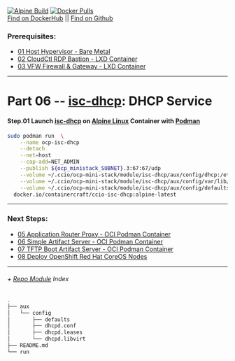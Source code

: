[![Alpine Build](https://img.shields.io/github/workflow/status/containercraft/ccio-isc-dhcp/DockerHubBuild/alpine?label=Alpine%20Build)](https://github.com/containercraft/ccio-isc-dhcp/actions) [![Docker Pulls](https://img.shields.io/docker/pulls/containercraft/ccio-isc-dhcp?label=DockerHub%20Pulls)](https://hub.docker.com/r/containercraft/ccio-isc-dhcp)<br>
[Find on DockerHub](https://hub.docker.com/r/containercraft/ccio-isc-dhcp) || [Find on Github](https://github.com/containercraft/ccio-isc-dhcp)

### Prerequisites:
  + [01 Host Hypervisor - Bare Metal]
  + [02 CloudCtl RDP Bastion - LXD Container]
  + [03 VFW Firewall & Gateway - LXD Container]
--------------------------------------------------------------------------------
    
# Part 06 -- [isc-dhcp]: DHCP Service
####    Step.01 Launch [isc-dhcp] on [Alpine Linux] Container with [Podman]
```sh
sudo podman run  \
    --name ocp-isc-dhcp                                                                     \
    --detach                                                                                \
    --net=host                                                                              \
    --cap-add=NET_ADMIN                                                                     \
    --publish ${ocp_ministack_SUBNET}.3:67:67/udp                                           \
    --volume ~/.ccio/ocp-mini-stack/module/isc-dhcp/aux/config/dhcp:/etc/dhcp:z             \
    --volume ~/.ccio/ocp-mini-stack/module/isc-dhcp/aux/config/var/lib/dhcp:/var/lib/dhcp:z \
    --volume ~/.ccio/ocp-mini-stack/module/isc-dhcp/aux/config/defaults:/etc/defaults:z     \
  docker.io/containercraft/ccio-isc-dhcp:alpine-latest
```
    
    
---------------------------------------------------------------------------------
    
### Next Steps:
  + [05 Application Router Proxy - OCI Podman Container]
  + [06 Simple Artifact Server - OCI Podman Container]
  + [07 TFTP Boot Artifact Server - OCI Podman Container]
  + [08 Deploy OpenShift Red Hat CoreOS Nodes]
    
---------------------------------------------------------------------------------
    
######  + [Repo Module] Index
```sh 
.
├── aux
│   └── config
│       ├── defaults
│       ├── dhcpd.conf
│       ├── dhcpd.leases
│       └── dhcpd.libvirt
├── README.md
└── run
```

<!-- Markdown link & img dfn's -->
[Repo Module]:/module/isc-dhcp
[alpine linux]: https://alpinelinux.org/
[isc-dhcp]: http://www.thekelleys.org.uk/isc-dhcp/doc.html
[podman]: https://podman.io
[01 Host Hypervisor				- Bare Metal]:/01_HostSetup.md
[02 CloudCtl RDP Bastion		- LXD Container]:/02_CloudCTL.md
[03 VFW Firewall & Gateway		- LXD Container]:/03_Gateway.md
[04 DNS & DHCP Service			- OCI Podman Container]:/04_Dnsmasq.md
[05 Application Router Proxy	- OCI Podman Container]:/05_HAProxy.md
[06 Simple Artifact Server		- OCI Podman Container]:/06_Nginx.md
[07 TFTP Boot Artifact Server	- OCI Podman Container]:/07_Tftpd.md
[08 Deploy OpenShift Red Hat CoreOS Nodes]:/08_DeployNodes.md
